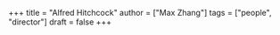 +++
title = "Alfred Hitchcock"
author = ["Max Zhang"]
tags = ["people", "director"]
draft = false
+++
